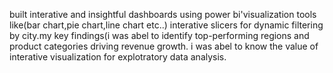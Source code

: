 built interative and insightful dashboards using power bi'visualization tools like(bar chart,pie chart,line chart etc..)
interative slicers for dynamic filtering by city.my key findings(i was abel to identify top-performing regions and product categories driving revenue growth.
i was abel to know the value of interative visualization for explotratory data analysis.
